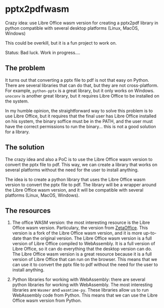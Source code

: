# pptx2pdfwasm

Crazy idea: use Libre Office wasm version for creating a pptx2pdf library in python compatible with several desktop platforms (Linux, MacOS, Windows)

This could be overkill, but it is a fun project to work on.

Status: Bad luck. Work in progress....

## The problem

It turns out that converting a pptx file to pdf is not that easy on Python. There are several libraries that can do that, but they are not cross-platform. For example, `python-pptx` is a great library, but it only works on Windows. `unoconv` is another great library, but it requires Libre Office to be installed on the system.

In my humble opinion, the straightforward way to solve this problem is to use Libre Office, but it requires that the final user has Libre Office installed on his system, the binary soffice must be in the PATH, and the user must have the correct permissions to run the binary... this is not a good solution for a library.

## The solution

The crazy idea and also a PoC is to use the Libre Office wasm version to convert the pptx file to pdf. This way, we can create a library that works on several platforms without the need for the user to install anything.

The idea is to create a python library that uses the Libre Office wasm version to convert the pptx file to pdf. The library will be a wrapper around the Libre Office wasm version, and it will be compatible with several platforms (Linux, MacOS, Windows).

## The resources

1. The office WASM version: the most interesting resource is the Libre Office wasm version. Particulary, the version from [ZetaOffice](https://github.com/allotropia/zetajs). This version is a fork of the Libre Office wasm version, and it is more up-to-date than the original version. The Libre Office wasm version is a full version of Libre Office compiled to WebAssembly. It is a full version of Libre Office, so it can do everything that the desktop version can do. The Libre Office wasm version is a great resource because it is a full version of Libre Office that can run on the browser. This means that we can use it to convert the pptx file to pdf without the need for the user to install anything.

2. Python libraries for working with WebAssembly: there are several python libraries for working with WebAssembly. The most interesting libraries are `Wasmer` and  `wasmtime-py`. These libraries allow us to run WebAssembly code from Python. This means that we can use the Libre Office wasm version from Python.

